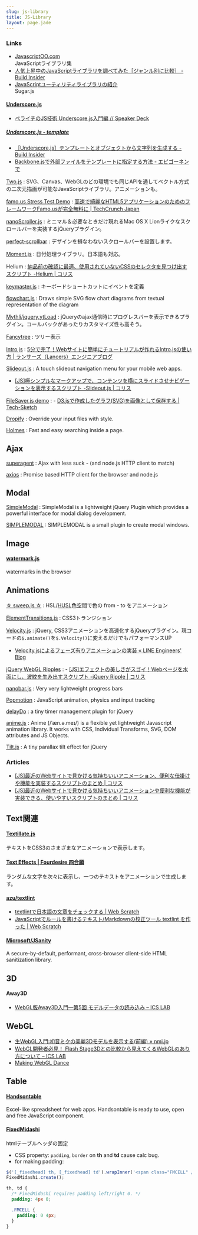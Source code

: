 ```yaml
---
slug: js-library
title: JS-Library
layout: page.jade
---
```


### Links
- [JavascriptOO.com](http://www.javascriptoo.com/)  
  JavaScriptライブラリ集
- [人気上昇中のJavaScriptライブラリを調べてみた［ジャンル別に比較］ - Build Insider](http://www.buildinsider.net/web/popularjslib/2014)
- [JavaScriptユーティリティライブラリの紹介](http://www.slideshare.net/yusukehirao/javascript-28744332)  
  Sugar.js

#### [Underscore.js](http://underscorejs.org/)

- [ペライチのJS技術 Underscore.js入門編 // Speaker Deck](https://speakerdeck.com/katsukii/peraitifalsejsji-shu-underscore-dot-jsru-men-bian)

##### [Underscore.js - template](http://underscorejs.org/#template)
- [［Underscore.js］テンプレートとオブジェクトから文字列を生成する - Build Insider](http://www.buildinsider.net/web/bookjslib111/101)
- [Backbone.jsで外部ファイルをテンプレートに指定する方法 - エピゴーネンで](http://epigonen190.blog.fc2.com/blog-entry-57.html)

[Two.js](http://jonobr1.github.io/two.js/)
: SVG、Canvas、WebGLのどの環境でも同じAPIを通してベクトル方式の二次元描画が可能なJavaScriptライブラリ。アニメーションも。

[famo.us Stress Test Demo](http://www.famo.us/)
: [高速で綺麗なHTML5アプリケーションのためのフレームワークFamo.usが完全無料に | TechCrunch Japan](http://jp.techcrunch.com/2013/04/03/20130401famo-us-the-framework-for-fast-and-beautiful-html5-apps-will-be-free-thanks-to-huge-hardware-vendor-interest/)

[nanoScroller.js](http://jamesflorentino.github.io/nanoScrollerJS/)
: ミニマル＆必要なときだけ現れるMac OS X Lionライクなスクロールバーを実装するjQueryプラグイン。

[perfect-scrollbar](http://noraesae.github.io/perfect-scrollbar/)
: デザインを損なわないスクロールバーを設置します。

[Moment.js](http://momentjs.com/)
: 日付処理ライブラリ。日本語も対応。

Helium
: [納品前の確認に最適、使用されていないCSSのセレクタを見つけ出すスクリプト -Helium | コリス](http://coliss.com/articles/build-websites/operation/javascript/js-helium-for-discovering-unused-css.html)

[keymaster.js](https://github.com/madrobby/keymaster)
: キーボードショートカットにイベントを定義

[flowchart.js](http://adrai.github.io/flowchart.js/)
: Draws simple SVG flow chart diagrams from textual representation of the diagram

[Mythli/jquery.ytLoad](https://github.com/Mythli/jquery.ytLoad)
: jQueryのajax通信時にプログレスバーを表示できるプラグイン。コールバックがあったりカスタマイズ性も高そう。

[Fancytree](https://github.com/mar10/fancytree/)
: ツリー表示

[Intro.js](http://usablica.github.io/intro.js/)
: [5分で完了！Webサイトに簡単にチュートリアルが作れるIntro.jsの使い方 | ランサーズ（Lancers）エンジニアブログ](http://engineer.blog.lancers.jp/2015/02/introjs/)

[Slideout.js](https://mango.github.io/slideout/)
: A touch slideout navigation menu for your mobile web apps.

- [[JS]極シンプルなマークアップで、コンテンツを横にスライドさせナビゲーションを表示するスクリプト -Slideout.js | コリス](http://coliss.com/articles/build-websites/operation/javascript/js-slideout.html)

[FileSaver.js demo](http://eligrey.com/demos/FileSaver.js/)
: - [D3.jsで作成したグラフ(SVG)を画像として保存する | Tech-Sketch](http://tech-sketch.jp/2013/10/d3js-svg-convert-to-png.html)

[Dropify](http://jeremyfagis.github.io/dropify/)
: Override your input files with style.

[Holmes](https://haroen.me/holmes/)
: Fast and easy searching inside a page.


## Ajax
[superagent](https://github.com/visionmedia/superagent)
: Ajax with less suck - (and node.js HTTP client to match)

[axios](https://github.com/mzabriskie/axios)
: Promise based HTTP client for the browser and node.js


## Modal

[SimpleModal](http://www.ericmmartin.com/projects/simplemodal/)
: SimpleModal is a lightweight jQuery Plugin which provides a powerful interface for modal dialog development.

[SIMPLEMODAL](http://simplemodal.plasm.it/)
: SIMPLEMODAL is a small plugin to create modal windows.


## Image

#### [watermark.js](http://brianium.github.io/watermarkjs/)
watermarks in the browser


## Animations

[☆ sweep.js ☆](http://rileyjshaw.com/sweep/)
: HSL/[HUSL](http://www.boronine.com/husl/)色空間で色の from - to をアニメーション

[ElementTransitions.js](http://dan-silver.github.io/ElementTransitions.js/)
: CSS3トランジション

[Velocity.js](http://julian.com/research/velocity/)
: jQuery, CSS3アニメーションを高速化するjQueryプラグイン。現コードの`$.animate()`を`$.Velocity()`に変えるだけでもパフォーマンスUP
- [Velocity.jsによるフェーズ有りアニメーションの実装 « LINE Engineers' Blog](http://developers.linecorp.com/blog/?p=3230)

[jQuery WebGL Ripples](http://sirxemic.github.io/jquery.ripples/)
: - [[JS]エフェクトの美しさがスゴイ！Webページを水面にし、波紋を生み出すスクリプト -jQuery Ripple | コリス](http://coliss.com/articles/build-websites/operation/javascript/jquery-plugin-ripples.html)

[nanobar.js](http://nanobar.micronube.com/)
: Very very lightweight progress bars

[Popmotion](http://popmotion.io/)
: JavaScript animation, physics and input tracking

[delayDo](http://onopko.github.io/delayDo/)
: a tiny timer management plugin for jQuery

[anime.js](http://anime-js.com/)
: Anime (/ˈæn.ə.meɪ/) is a flexible yet lightweight Javascript animation library. It works with CSS, Individual Transforms, SVG, DOM attributes and JS Objects.

[Tilt\.js](http://gijsroge.github.io/tilt.js/)
: A tiny parallax tilt effect for jQuery

### Articles
- [[JS]最近のWebサイトで見かける気持ちいいアニメーション、便利な仕掛けや機能を実装するスクリプトのまとめ | コリス](http://coliss.com/articles/build-websites/operation/javascript/javascript-best-2015-july.html)
- [[JS]最近のWebサイトで見かける気持ちいいアニメーションや便利な機能が実装できる、使いやすいスクリプトのまとめ | コリス](http://coliss.com/articles/build-websites/operation/javascript/best-script-for-ui-march-2016.html)


## Text関連
#### [Textillate.js](http://jschr.github.io/textillate/)
テキストをCSS3のさまざまなアニメーションで表示します。

#### [Text Effects | Fourdesire 四合願](http://team.fourdesire.com/playgrounds/texteffects)
ランダムな文字を次々に表示し、一つのテキストをアニメーションで生成します。

#### [azu/textlint](https://github.com/azu/textlint)

- [textlintで日本語の文章をチェックする | Web Scratch](http://efcl.info/2015/09/10/introduce-textlint/)
- [JavaScriptでルールを書けるテキスト/Markdownの校正ツール textlint を作った | Web Scratch](http://efcl.info/2014/12/30/textlint/)

#### [Microsoft/JSanity](https://github.com/Microsoft/JSanity)
A secure-by-default, performant, cross-browser client-side HTML sanitization library.


## 3D
#### Away3D
- [WebGL版Away3D入門―第5回 モデルデータの読み込み – ICS LAB](http://ics-web.jp/lab/archives/3520)


## WebGL
- [生WebGL入門:初音ミクの美麗3Dモデルを表示する(前編) » nmi.jp](http://nmi.jp/archives/582)
- [WebGL開発者必見！ Flash Stage3Dとの比較から見えてくるWebGLのあり方について – ICS LAB](http://ics-web.jp/lab/archives/3865)
- [Making WebGL Dance](http://acko.net/files/fullfrontal/fullfrontal/webglmath/online.html)


## Table

#### [Handsontable](http://handsontable.com/)
Excel-like spreadsheet for web apps. Handsontable is ready to use, open and free JavaScript component.

#### [FixedMidashi](http://hp.vector.co.jp/authors/VA056612/fixed_midashi/manual/index.html)
htmlテーブルヘッダの固定

- CSS property: `padding`, `border` on __th__ and __td__ cause calc bug.
- for making padding:
```js
$('[_fixedhead] th, [_fixedhead] td').wrapInner('<span class="FMCELL" />');
FixedMidashi.create();
```
```scss
th, td {
  /* FixedMidashi requires padding left/right 0. */
  padding: 4px 0;

  .FMCELL {
    padding: 0 4px;
  }
}
```
